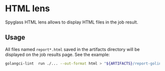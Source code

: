 # HTML lens

Spyglass HTML lens allows to display HTML files in the job result.

## Usage

All files named `report*.html` saved in the artifacts directory will be displayed on the job results page. See the example:

```bash
golangci-lint  run ./... --out-format html > "${ARTIFACTS}/report-golint.html"
```
